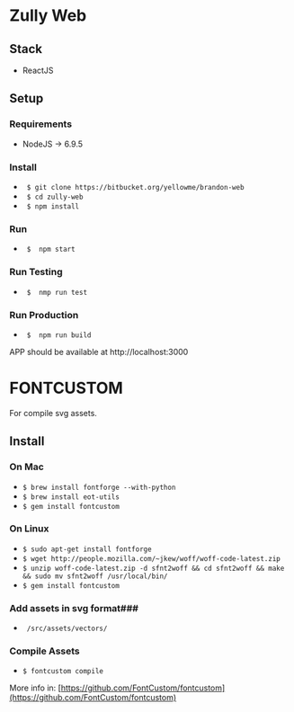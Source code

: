# Zully Web #

## Stack
* ReactJS

## Setup ##
### Requirements ###
* NodeJS -> 6.9.5

### Install ###
* ` $ git clone https://bitbucket.org/yellowme/brandon-web`
* ` $ cd zully-web`
* ` $ npm install`

### Run ###
* ` $  npm start`

### Run Testing ###
* ` $  nmp run test`

### Run Production ###
* ` $  npm run build`

APP should be available at http://localhost:3000

# FONTCUSTOM #
For compile svg assets.

## Install ##
### On Mac ###
* `$ brew install fontforge --with-python`
* `$ brew install eot-utils`
* `$ gem install fontcustom`

### On Linux ###
* `$ sudo apt-get install fontforge`
* `$ wget http://people.mozilla.com/~jkew/woff/woff-code-latest.zip`
* `$ unzip woff-code-latest.zip -d sfnt2woff && cd sfnt2woff && make && sudo mv sfnt2woff /usr/local/bin/`
* `$ gem install fontcustom `

### Add assets in svg format###
* ` /src/assets/vectors/`

### Compile Assets ###
* `$ fontcustom compile`

More info in: [https://github.com/FontCustom/fontcustom](https://github.com/FontCustom/fontcustom)
